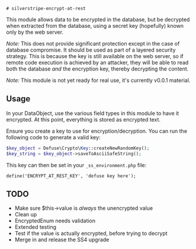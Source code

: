     # silverstripe-encrypt-at-rest

This module allows data to be encrypted in the database, but be decrypted when extracted from the database, using a
secret key (hopefully) known only by the web server.

*Note:* This does not provide significant protection except in the case of database compromise. It should be used as
part of a layered security strategy. This is because the key is still available on the web server, so if remote code
execution is achieved by an attacker, they will be able to read both the database *and* the encryption key, thereby
decrypting the content.

*Note:* This module is not yet ready for real use, it's currently v0.0.1 material.

## Usage

In your DataObject, use the various field types in this module to have it encrypted. At this point, everything is stored as encrypted text.

Ensure you create a key to use for encryption/decryption. You can run the following code to generate a valid key:
```php
$key_object = Defuse\Crypto\Key::createNewRandomKey();
$key_string = $key_object->saveToAsciiSafeString();
```

This key can then be set in your `_ss_environment.php` file:
 
 ```
 define('ENCRYPT_AT_REST_KEY', 'defuse key here');
 ```

## TODO

- Make sure $this->value is _always_ the unencrypted value
- Clean up
- EncryptedEnum needs validation
- Extended testing
- Test if the value is actually encrypted, before trying to decrypt
- Merge in and release the SS4 upgrade
